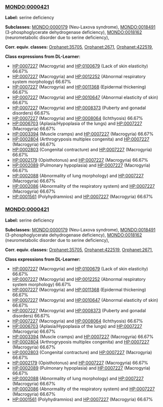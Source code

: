 
### [MONDO:0000421](http://purl.obolibrary.org/obo/MONDO_0000421)
**Label:** serine deficiency

**Subclasses:** [MONDO:0000179](http://purl.obolibrary.org/obo/MONDO_0000179) (Neu-Laxova syndrome), [MONDO:0018491](http://purl.obolibrary.org/obo/MONDO_0018491) (3-phosphoglycerate dehydrogenase deficiency), [MONDO:0018162](http://purl.obolibrary.org/obo/MONDO_0018162) (neurometabolic disorder due to serine deficiency), 

**Corr. equiv. classes:** [Orphanet:35705](http://www.orpha.net/ORDO/Orphanet_35705), [Orphanet:2671](http://www.orpha.net/ORDO/Orphanet_2671), [Orphanet:422519](http://www.orpha.net/ORDO/Orphanet_422519), 

**Class expressions from DL-Learner:**

- [HP:0007227](http://purl.obolibrary.org/obo/HP_0007227) (Macrogyria) and [HP:0100679](http://purl.obolibrary.org/obo/HP_0100679) (Lack of skin elasticity) 66.67%
- [HP:0007227](http://purl.obolibrary.org/obo/HP_0007227) (Macrogyria) and [HP:0012252](http://purl.obolibrary.org/obo/HP_0012252) (Abnormal respiratory system morphology) 66.67%
- [HP:0007227](http://purl.obolibrary.org/obo/HP_0007227) (Macrogyria) and [HP:0011368](http://purl.obolibrary.org/obo/HP_0011368) (Epidermal thickening) 66.67%
- [HP:0007227](http://purl.obolibrary.org/obo/HP_0007227) (Macrogyria) and [HP:0010647](http://purl.obolibrary.org/obo/HP_0010647) (Abnormal elasticity of skin) 66.67%
- [HP:0007227](http://purl.obolibrary.org/obo/HP_0007227) (Macrogyria) and [HP:0008373](http://purl.obolibrary.org/obo/HP_0008373) (Puberty and gonadal disorders) 66.67%
- [HP:0007227](http://purl.obolibrary.org/obo/HP_0007227) (Macrogyria) and [HP:0008064](http://purl.obolibrary.org/obo/HP_0008064) (Ichthyosis) 66.67%
- [HP:0006703](http://purl.obolibrary.org/obo/HP_0006703) (Aplasia/Hypoplasia of the lungs) and [HP:0007227](http://purl.obolibrary.org/obo/HP_0007227) (Macrogyria) 66.67%
- [HP:0003394](http://purl.obolibrary.org/obo/HP_0003394) (Muscle cramps) and [HP:0007227](http://purl.obolibrary.org/obo/HP_0007227) (Macrogyria) 66.67%
- [HP:0002804](http://purl.obolibrary.org/obo/HP_0002804) (Arthrogryposis multiplex congenita) and [HP:0007227](http://purl.obolibrary.org/obo/HP_0007227) (Macrogyria) 66.67%
- [HP:0002803](http://purl.obolibrary.org/obo/HP_0002803) (Congenital contracture) and [HP:0007227](http://purl.obolibrary.org/obo/HP_0007227) (Macrogyria) 66.67%
- [HP:0002179](http://purl.obolibrary.org/obo/HP_0002179) (Opisthotonus) and [HP:0007227](http://purl.obolibrary.org/obo/HP_0007227) (Macrogyria) 66.67%
- [HP:0002089](http://purl.obolibrary.org/obo/HP_0002089) (Pulmonary hypoplasia) and [HP:0007227](http://purl.obolibrary.org/obo/HP_0007227) (Macrogyria) 66.67%
- [HP:0002088](http://purl.obolibrary.org/obo/HP_0002088) (Abnormality of lung morphology) and [HP:0007227](http://purl.obolibrary.org/obo/HP_0007227) (Macrogyria) 66.67%
- [HP:0002086](http://purl.obolibrary.org/obo/HP_0002086) (Abnormality of the respiratory system) and [HP:0007227](http://purl.obolibrary.org/obo/HP_0007227) (Macrogyria) 66.67%
- [HP:0001561](http://purl.obolibrary.org/obo/HP_0001561) (Polyhydramnios) and [HP:0007227](http://purl.obolibrary.org/obo/HP_0007227) (Macrogyria) 66.67%



### [MONDO:0000421](http://purl.obolibrary.org/obo/MONDO_0000421)
**Label:** serine deficiency

**Subclasses:** [MONDO:0000179](http://purl.obolibrary.org/obo/MONDO_0000179) (Neu-Laxova syndrome), [MONDO:0018491](http://purl.obolibrary.org/obo/MONDO_0018491) (3-phosphoglycerate dehydrogenase deficiency), [MONDO:0018162](http://purl.obolibrary.org/obo/MONDO_0018162) (neurometabolic disorder due to serine deficiency), 

**Corr. equiv. classes:** [Orphanet:35705](http://www.orpha.net/ORDO/Orphanet_35705), [Orphanet:422519](http://www.orpha.net/ORDO/Orphanet_422519), [Orphanet:2671](http://www.orpha.net/ORDO/Orphanet_2671), 

**Class expressions from DL-Learner:**

- [HP:0007227](http://purl.obolibrary.org/obo/HP_0007227) (Macrogyria) and [HP:0100679](http://purl.obolibrary.org/obo/HP_0100679) (Lack of skin elasticity) 66.67%
- [HP:0007227](http://purl.obolibrary.org/obo/HP_0007227) (Macrogyria) and [HP:0012252](http://purl.obolibrary.org/obo/HP_0012252) (Abnormal respiratory system morphology) 66.67%
- [HP:0007227](http://purl.obolibrary.org/obo/HP_0007227) (Macrogyria) and [HP:0011368](http://purl.obolibrary.org/obo/HP_0011368) (Epidermal thickening) 66.67%
- [HP:0007227](http://purl.obolibrary.org/obo/HP_0007227) (Macrogyria) and [HP:0010647](http://purl.obolibrary.org/obo/HP_0010647) (Abnormal elasticity of skin) 66.67%
- [HP:0007227](http://purl.obolibrary.org/obo/HP_0007227) (Macrogyria) and [HP:0008373](http://purl.obolibrary.org/obo/HP_0008373) (Puberty and gonadal disorders) 66.67%
- [HP:0007227](http://purl.obolibrary.org/obo/HP_0007227) (Macrogyria) and [HP:0008064](http://purl.obolibrary.org/obo/HP_0008064) (Ichthyosis) 66.67%
- [HP:0006703](http://purl.obolibrary.org/obo/HP_0006703) (Aplasia/Hypoplasia of the lungs) and [HP:0007227](http://purl.obolibrary.org/obo/HP_0007227) (Macrogyria) 66.67%
- [HP:0003394](http://purl.obolibrary.org/obo/HP_0003394) (Muscle cramps) and [HP:0007227](http://purl.obolibrary.org/obo/HP_0007227) (Macrogyria) 66.67%
- [HP:0002804](http://purl.obolibrary.org/obo/HP_0002804) (Arthrogryposis multiplex congenita) and [HP:0007227](http://purl.obolibrary.org/obo/HP_0007227) (Macrogyria) 66.67%
- [HP:0002803](http://purl.obolibrary.org/obo/HP_0002803) (Congenital contracture) and [HP:0007227](http://purl.obolibrary.org/obo/HP_0007227) (Macrogyria) 66.67%
- [HP:0002179](http://purl.obolibrary.org/obo/HP_0002179) (Opisthotonus) and [HP:0007227](http://purl.obolibrary.org/obo/HP_0007227) (Macrogyria) 66.67%
- [HP:0002089](http://purl.obolibrary.org/obo/HP_0002089) (Pulmonary hypoplasia) and [HP:0007227](http://purl.obolibrary.org/obo/HP_0007227) (Macrogyria) 66.67%
- [HP:0002088](http://purl.obolibrary.org/obo/HP_0002088) (Abnormality of lung morphology) and [HP:0007227](http://purl.obolibrary.org/obo/HP_0007227) (Macrogyria) 66.67%
- [HP:0002086](http://purl.obolibrary.org/obo/HP_0002086) (Abnormality of the respiratory system) and [HP:0007227](http://purl.obolibrary.org/obo/HP_0007227) (Macrogyria) 66.67%
- [HP:0001561](http://purl.obolibrary.org/obo/HP_0001561) (Polyhydramnios) and [HP:0007227](http://purl.obolibrary.org/obo/HP_0007227) (Macrogyria) 66.67%


